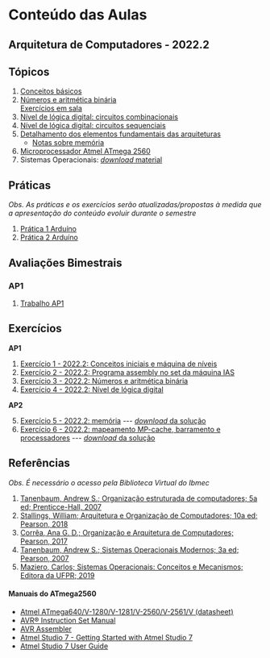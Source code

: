 # Conteúdo das Aulas  
## Arquitetura de Computadores - 2022.2

## Tópicos
1. [Conceitos básicos](arq_aulas/arq_aulas_conceitos.pdf)   
2. [Números e aritmética binária](arq_aulas/arq_aulas_aritmetica.pdf)    
    [Exercícios em sala](arq_aulas/exercicios3_sala.md)
4. [Nível de lógica digital: circuitos combinacionais](arq_aulas/arq_aulas_logica_combinacional.pdf)    
5. [Nível de lógica digital: circuitos sequenciais](arq_aulas/arq_aulas_logica_sequencial.pdf)
6. [Detalhamento dos elementos fundamentais das arquiteturas](arq_aulas/arq_aulas_componentes.pdf)  
    - [Notas sobre memória](arq_aulas/notas_memoria.pdf)
7. [Microprocessador Atmel ATmega 2560](arq_aulas/arq_aulas_mc2560.pdf)
8. Sistemas Operacionais: [*download* material](https://1drv.ms/p/s!AsTd8oN7mu8pkcB4b7de8Z0_eLNtFA?e=PIgZwh)

## Práticas    
*Obs. As práticas e os exercícios serão atualizadas/propostas à medida que a apresentação do conteúdo evoluir durante o semestre* 

1. [Prática 1 Arduíno](arq_aulas/arq_pratica1.md)    
2. [Prática 2 Arduíno](arq_aulas/arq_pratica2.md)     

## Avaliações Bimestrais
### AP1
1. [Trabalho AP1](arq_aulas/Orientacao_trabalho_AP1.pdf)    

## Exercícios
**AP1**  
1. [Exercício 1 - 2022.2: Conceitos iniciais e máquina de níveis](arq_aulas/form1.pdf)
2. [Exercício 2 - 2022.2: Programa assembly no set da máquina IAS](arq_aulas/exercicio2.md)
3. [Exercício 3 - 2022.2: Números e aritmética binária](arq_aulas/exercicio3.md)    
4. [Exercício 4 - 2022.2: Nível de lógica digital](arq_aulas/exercicio4.md)

 
**AP2**    

5. [Exercício 5 - 2022.2: memória](arq_aulas/exercicio5.md) --- [*download* da solução](https://1drv.ms/b/s!AsTd8oN7mu8pkb421P5nTY2l-Zc29Q?e=1K5oEw)
6. [Exercício 6 - 2022.2: mapeamento MP-cache, barramento e processadores](arq_aulas/exercicio6.md) --- [*download* da solução](https://1drv.ms/b/s!AsTd8oN7mu8pkcBLKzmih8KY92Z2og?e=DeHjSy)

## Referências  
*Obs. É necessário o acesso pela Biblioteca Virtual do Ibmec*    
1. [Tanenbaum, Andrew S.; Organização estruturada de computadores; 5a ed; Prenticce-Hall, 2007](https://plataforma.bvirtual.com.br/Leitor/Publicacao/355/pdf/0)
2. [Stallings, William; Arquitetura e Organização de Computadores; 10a ed; Pearson, 2018](https://plataforma.bvirtual.com.br/Leitor/Publicacao/151479/pdf/0)
3. [Corrêa, Ana G. D.; Organização e Arquitetura de Computadores; Pearson, 2017](https://plataforma.bvirtual.com.br/Leitor/Publicacao/124147/pdf/0)
4. [Tanenbaum, Andrew S.; Sistemas Operacionais Modernos; 3a ed; Pearson, 2007](https://plataforma.bvirtual.com.br/Leitor/Publicacao/1233/pdf/0)  
5. [Maziero, Carlos; Sistemas Operacionais: Conceitos e Mecanismos; Editora da UFPR; 2019](http://wiki.inf.ufpr.br/maziero/doku.php?id=socm:start)

#### Manuais do ATmega2560  
- [Atmel ATmega640/V-1280/V-1281/V-2560/V-2561/V (datasheet)](https://ww1.microchip.com/downloads/en/devicedoc/atmel-2549-8-bit-avr-microcontroller-atmega640-1280-1281-2560-2561_datasheet.pdf)
- [AVR&reg; Instruction Set Manual](https://ww1.microchip.com/downloads/en/DeviceDoc/AVR-Instruction-Set-Manual-DS40002198A.pdf)
- [AVR Assembler](https://ww1.microchip.com/downloads/en/DeviceDoc/40001917A.pdf)
- [Atmel Studio 7 - Getting Started with Atmel Studio 7](https://www.microchip.com/content/dam/mchp/documents/MCU08/ProductDocuments/UserGuides/Getting-Started-with-Microchip-Studio-DS50002712B.pdf)
- [Atmel Studio 7 User Guide](https://ww1.microchip.com/downloads/en/DeviceDoc/Getting-Started-with-Atmel-Studio7.pdf)
